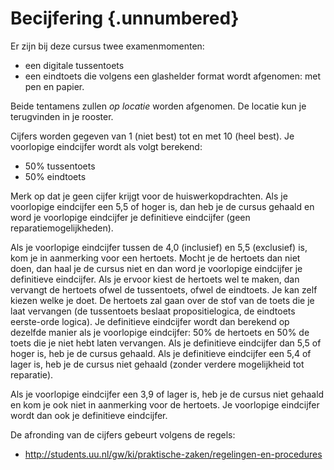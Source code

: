 # Becijfering {.unnumbered}

Er zijn bij deze cursus twee examenmomenten: 

-   een digitale tussentoets 
-   een eindtoets die volgens een glashelder format wordt afgenomen: met pen en
    papier.

Beide tentamens zullen *op locatie* worden afgenomen. 
De locatie kun je terugvinden in je rooster.

Cijfers worden gegeven van 1 (niet best) tot en met 10 (heel best). 
Je voorlopige eindcijfer wordt als volgt berekend:

-   50% tussentoets
-   50% eindtoets

Merk op dat je geen cijfer krijgt voor de huiswerkopdrachten. 
Als je voorlopige eindcijfer een 5,5 of hoger is, dan heb je de cursus gehaald
en word je voorlopige eindcijfer je definitieve eindcijfer (geen
reparatiemogelijkheden).

Als je voorlopige eindcijfer tussen de 4,0 (inclusief) en 5,5
(exclusief) is, kom je in aanmerking voor een hertoets. 
Mocht je de hertoets dan niet doen, dan haal je de cursus niet en dan word je
voorlopige eindcijfer je definitieve eindcijfer.
Als je ervoor kiest de hertoets wel te maken, dan vervangt de hertoets ofwel de
tussentoets, ofwel de eindtoets.
Je kan zelf kiezen welke je doet. 
De hertoets zal gaan over de stof van de toets die je laat vervangen (de
tussentoets beslaat propositielogica, de eindtoets eerste-orde logica).
Je definitieve eindcijfer wordt dan berekend op dezelfde manier als je
voorlopige eindcijfer: 50% de hertoets en 50% de toets die je niet hebt
laten vervangen. 
Als je definitieve eindcijfer dan 5,5 of hoger is, heb je de cursus gehaald. 
Als je definitieve eindcijfer een 5,4 of lager is, heb je de cursus niet gehaald
(zonder verdere mogelijkheid tot reparatie).

Als je voorlopige eindcijfer een 3,9 of lager is, heb je de cursus niet gehaald
en kom je ook niet in aanmerking voor de hertoets.
Je voorlopige eindcijfer wordt dan ook je definitieve eindcijfer.

De afronding van de cijfers gebeurt volgens de regels: 

- <http://students.uu.nl/gw/ki/praktische-zaken/regelingen-en-procedures>
